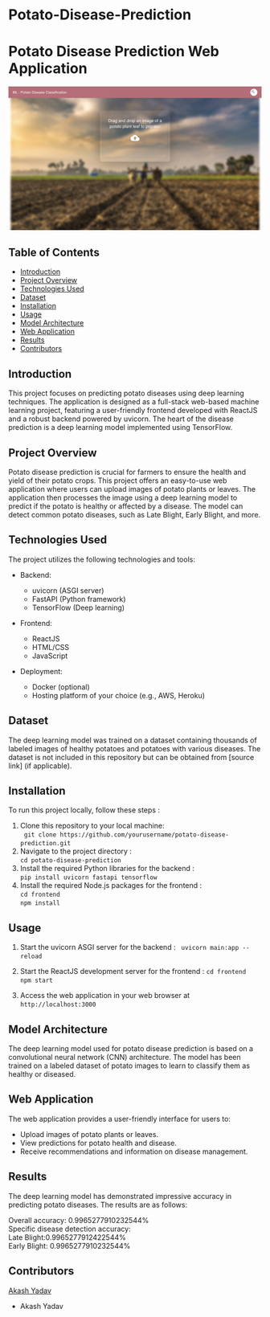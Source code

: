 # Potato-Disease-Prediction
# Potato Disease Prediction Web Application

[![Video Demo](logo.png)]([https://www.example.com/video-url](https://drive.google.com/file/d/1tln923L1Y-LwUy7_KAykUPHOX53qVZOP/view?usp=sharing))

## Table of Contents
- [Introduction](#introduction)
- [Project Overview](#project-overview)
- [Technologies Used](#technologies-used)
- [Dataset](#dataset)
- [Installation](#installation)
- [Usage](#usage)
- [Model Architecture](#model-architecture)
- [Web Application](#web-application)
- [Results](#results)
- [Contributors](#contributors)

## Introduction

This project focuses on predicting potato diseases using deep learning techniques. The application is designed as a full-stack web-based machine learning project, featuring a user-friendly frontend developed with ReactJS and a robust backend powered by uvicorn. The heart of the disease prediction is a deep learning model implemented using TensorFlow.

## Project Overview

Potato disease prediction is crucial for farmers to ensure the health and yield of their potato crops. This project offers an easy-to-use web application where users can upload images of potato plants or leaves. The application then processes the image using a deep learning model to predict if the potato is healthy or affected by a disease. The model can detect common potato diseases, such as Late Blight, Early Blight, and more.

## Technologies Used

The project utilizes the following technologies and tools:

- Backend:
  - uvicorn (ASGI server)
  - FastAPI (Python framework)
  - TensorFlow (Deep learning)
  
- Frontend:
  - ReactJS
  - HTML/CSS
  - JavaScript
  
- Deployment:
  - Docker (optional)
  - Hosting platform of your choice (e.g., AWS, Heroku)

## Dataset

The deep learning model was trained on a dataset containing thousands of labeled images of healthy potatoes and potatoes with various diseases. The dataset is not included in this repository but can be obtained from [source link] (if applicable).

## Installation

To run this project locally, follow these steps :

1. Clone this repository to your local machine:      
   ``` git clone https://github.com/yourusername/potato-disease-prediction.git```
2. Navigate to the project directory :          
   ```cd potato-disease-prediction```     
3. Install the required Python libraries for the backend :           
   ```pip install uvicorn fastapi tensorflow```      
4. Install the required Node.js packages for the frontend :         
   ```cd frontend```              
    ```npm install```    


## Usage 
1. Start the uvicorn ASGI server for the backend :
  ``` uvicorn main:app --reload```     

2. Start the ReactJS development server for the frontend :
   ```cd frontend```   
    ```npm start```
   
3. Access the web application in your web browser at  ```http://localhost:3000```


## Model Architecture
The deep learning model used for potato disease prediction is based on a convolutional neural network (CNN) architecture. The model has been trained on a labeled dataset of potato images to learn to classify them as healthy or diseased.


## Web Application
The web application provides a user-friendly interface for users to:

- Upload images of potato plants or leaves.    
- View predictions for potato health and disease.   
- Receive recommendations and information on disease management.


## Results
The deep learning model has demonstrated impressive accuracy in predicting potato diseases. The results are as follows:

Overall accuracy: 0.9965277910232544%   
Specific disease detection accuracy:    
Late Blight:0.9965277912422544%   
Early Blight: 0.9965277910232544%


## Contributors
[Akash Yadav](https://www.linkedin.com/in/akash7017/)
- Akash Yadav 






